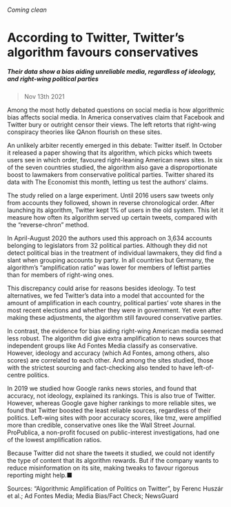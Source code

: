 ###### Coming clean
# According to Twitter, Twitter’s algorithm favours conservatives 
##### Their data show a bias aiding unreliable media, regardless of ideology, and right-wing political parties 
> Nov 13th 2021 


Among the most hotly debated questions on social media is how algorithmic bias affects social media. In America conservatives claim that Facebook and Twitter bury or outright censor their views. The left retorts that right-wing conspiracy theories like QAnon flourish on these sites. 
 An unlikely arbiter recently emerged in this debate: Twitter itself. In October it released a paper showing that its algorithm, which picks which tweets users see in which order, favoured right-leaning American news sites. In six of the seven countries studied, the algorithm also gave a disproportionate boost to lawmakers from conservative political parties. Twitter shared its data with The Economist this month, letting us test the authors’ claims. 

 The study relied on a large experiment. Until 2016 users saw tweets only from accounts they followed, shown in reverse chronological order. After launching its algorithm, Twitter kept 1% of users in the old system. This let it measure how often its algorithm served up certain tweets, compared with the “reverse-chron” method. 
 In April-August 2020 the authors used this approach on 3,634 accounts belonging to legislators from 32 political parties. Although they did not detect political bias in the treatment of individual lawmakers, they did find a slant when grouping accounts by party. In all countries but Germany, the algorithm’s “amplification ratio” was lower for members of leftist parties than for members of right-wing ones. 
 This discrepancy could arise for reasons besides ideology. To test alternatives, we fed Twitter’s data into a model that accounted for the amount of amplification in each country, political parties’ vote shares in the most recent elections and whether they were in government. Yet even after making these adjustments, the algorithm still favoured conservative parties. 
 In contrast, the evidence for bias aiding right-wing American media seemed less robust. The algorithm did give extra amplification to news sources that independent groups like Ad Fontes Media classify as conservative. However, ideology and accuracy (which Ad Fontes, among others, also scores) are correlated to each other. And among the sites studied, those with the strictest sourcing and fact-checking also tended to have left-of-centre politics. 


 In 2019 we studied how Google ranks news stories, and found that accuracy, not ideology, explained its rankings. This is also true of Twitter. However, whereas Google gave higher rankings to more reliable sites, we found that Twitter boosted the least reliable sources, regardless of their politics. Left-wing sites with poor accuracy scores, like tmz, were amplified more than credible, conservative ones like the Wall Street Journal. ProPublica, a non-profit focused on public-interest investigations, had one of the lowest amplification ratios. 
 Because Twitter did not share the tweets it studied, we could not identify the type of content that its algorithm rewards. But if the company wants to reduce misinformation on its site, making tweaks to favour rigorous reporting might help.■
 Sources: “Algorithmic Amplification of Politics on Twitter”, by Ferenc Huszár et al.; Ad Fontes Media; Media Bias/Fact Check; NewsGuard

